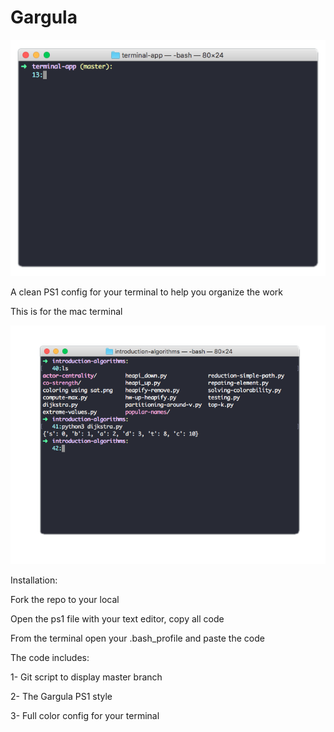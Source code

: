 # Gargula

![](gargula-interface1.png)

A clean PS1 config for your terminal to help you organize the work

This is for the mac terminal

![](gargula-interface2.png)

Installation: 

Fork the repo to your local 

Open the ps1 file with your text editor, copy all code 

From the terminal open your .bash_profile and paste the code 

The code includes: 

1- Git script to display master branch

2- The Gargula PS1 style

3- Full color config for your terminal
